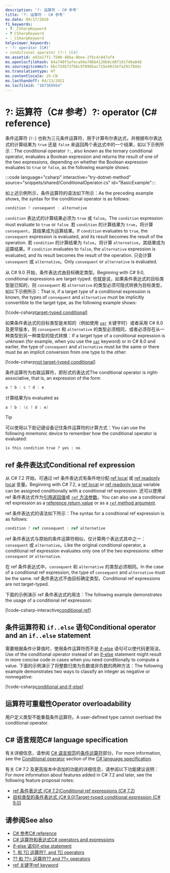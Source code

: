 ```yaml
---
description: '?: 运算符 - C# 参考'
title: '?: 运算符 - C# 参考'
ms.date: 09/17/2020
f1_keywords:
- ?:_CSharpKeyword
- ?_CSharpKeyword
- :_CSharpKeyword
helpviewer_keywords:
- '?: operator [C#]'
- conditional operator (?:) [C#]
ms.assetid: e83a17f1-7500-48ba-8bee-2fbc4c847af4
ms.openlocfilehash: 84a740f3afeca94a706b4120b8cd8f191f49a048
ms.sourcegitcommit: bbc724b72fb6c978905ac715e4033efa291f84dc
ms.translationtype: HT
ms.contentlocale: zh-CN
ms.lasthandoff: 04/13/2021
ms.locfileid: "107369564"
---
```

# <a name="-operator-c-reference"></a><span data-ttu-id="6c125-103">?: 运算符（C# 参考）</span><span class="sxs-lookup"><span data-stu-id="6c125-103">?: operator (C# reference)</span></span>

<span data-ttu-id="6c125-104">条件运算符 (`?:`) 也称为三元条件运算符，用于计算布尔表达式，并根据布尔表达式的计算结果为 `true` 还是 `false` 来返回两个表达式中的一个结果，如以下示例所示：</span><span class="sxs-lookup"><span data-stu-id="6c125-104">The conditional operator `?:`, also known as the ternary conditional operator, evaluates a Boolean expression and returns the result of one of the two expressions, depending on whether the Boolean expression evaluates to `true` or `false`, as the following example shows:</span></span>

:::code language="csharp" interactive="try-dotnet-method" source="snippets/shared/ConditionalOperator.cs" id="BasicExample":::

<span data-ttu-id="6c125-105">如上述示例所示，条件运算符的语法如下所示：</span><span class="sxs-lookup"><span data-stu-id="6c125-105">As the preceding example shows, the syntax for the conditional operator is as follows:</span></span>

```csharp
condition ? consequent : alternative
```

<span data-ttu-id="6c125-106">`condition` 表达式的计算结果必须为 `true` 或 `false`。</span><span class="sxs-lookup"><span data-stu-id="6c125-106">The `condition` expression must evaluate to `true` or `false`.</span></span> <span data-ttu-id="6c125-107">若 `condition` 的计算结果为 `true`，将计算 `consequent`，其结果成为运算结果。</span><span class="sxs-lookup"><span data-stu-id="6c125-107">If `condition` evaluates to `true`, the `consequent` expression is evaluated, and its result becomes the result of the operation.</span></span> <span data-ttu-id="6c125-108">若 `condition` 的计算结果为 `false`，将计算 `alternative`，其结果成为运算结果。</span><span class="sxs-lookup"><span data-stu-id="6c125-108">If `condition` evaluates to `false`, the `alternative` expression is evaluated, and its result becomes the result of the operation.</span></span> <span data-ttu-id="6c125-109">只会计算 `consequent` 或 `alternative`。</span><span class="sxs-lookup"><span data-stu-id="6c125-109">Only `consequent` or `alternative` is evaluated.</span></span>

<span data-ttu-id="6c125-110">从 C# 9.0 开始，条件表达式由目标确定类型。</span><span class="sxs-lookup"><span data-stu-id="6c125-110">Beginning with C# 9.0, conditional expressions are target-typed.</span></span> <span data-ttu-id="6c125-111">也就是说，如果条件表达式的目标类型是已知的，则 `consequent` 和 `alternative` 的类型必须可隐式转换为目标类型，如以下示例所示：</span><span class="sxs-lookup"><span data-stu-id="6c125-111">That is, if a target type of a conditional expression is known, the types of `consequent` and `alternative` must be implicitly convertible to the target type, as the following example shows:</span></span>

[!code-csharp[target-typed conditional](snippets/shared/ConditionalOperator.cs#TargetTyped)]

<span data-ttu-id="6c125-112">如果条件表达式的目标类型是未知的（例如使用 [`var`](../keywords/var.md) 关键字时）或者采用 C# 8.0 及更早版本，则 `consequent` 和 `alternative` 的类型必须相同，或者必须存在从一种类型到另一种类型的隐式转换：</span><span class="sxs-lookup"><span data-stu-id="6c125-112">If a target type of a conditional expression is unknown (for example, when you use the [`var`](../keywords/var.md) keyword) or in C# 8.0 and earlier, the type of `consequent` and `alternative` must be the same or there must be an implicit conversion from one type to the other:</span></span>

[!code-csharp[not target-typed conditional](snippets/shared/ConditionalOperator.cs#NotTargetTyped)]

<span data-ttu-id="6c125-113">条件运算符为右联运算符，即形式的表达式</span><span class="sxs-lookup"><span data-stu-id="6c125-113">The conditional operator is right-associative, that is, an expression of the form</span></span>

```csharp
a ? b : c ? d : e
```

<span data-ttu-id="6c125-114">计算结果为</span><span class="sxs-lookup"><span data-stu-id="6c125-114">is evaluated as</span></span>

```csharp
a ? b : (c ? d : e)
```

> [!TIP]
> <span data-ttu-id="6c125-115">可以使用以下助记键设备记住条件运算符的计算方式：</span><span class="sxs-lookup"><span data-stu-id="6c125-115">You can use the following mnemonic device to remember how the conditional operator is evaluated:</span></span>
>
> ```text
> is this condition true ? yes : no
> ```

## <a name="conditional-ref-expression"></a><span data-ttu-id="6c125-116">ref 条件表达式</span><span class="sxs-lookup"><span data-stu-id="6c125-116">Conditional ref expression</span></span>

<span data-ttu-id="6c125-117">从 C# 7.2 开始，可通过 ref 条件表达式有条件地分配 [ref local](../keywords/ref.md#ref-locals) 或 [ref readonly local](../keywords/ref.md#ref-readonly-locals) 变量。</span><span class="sxs-lookup"><span data-stu-id="6c125-117">Beginning with C# 7.2, a [ref local](../keywords/ref.md#ref-locals) or [ref readonly local](../keywords/ref.md#ref-readonly-locals) variable can be assigned conditionally with a conditional ref expression.</span></span> <span data-ttu-id="6c125-118">还可以使用 ref 条件表达式作为[引用返回值](../keywords/ref.md#reference-return-values)或 [`ref` 方法参数](../keywords/ref.md#passing-an-argument-by-reference)。</span><span class="sxs-lookup"><span data-stu-id="6c125-118">You can also use a conditional ref expression as a [reference return value](../keywords/ref.md#reference-return-values) or as a [`ref` method argument](../keywords/ref.md#passing-an-argument-by-reference).</span></span>

<span data-ttu-id="6c125-119">ref 条件表达式的语法如下所示：</span><span class="sxs-lookup"><span data-stu-id="6c125-119">The syntax for a conditional ref expression is as follows:</span></span>

```csharp
condition ? ref consequent : ref alternative
```

<span data-ttu-id="6c125-120">ref 条件表达式与原始的条件运算符相似，仅计算两个表达式其中之一：`consequent` 或 `alternative`。</span><span class="sxs-lookup"><span data-stu-id="6c125-120">Like the original conditional operator, a conditional ref expression evaluates only one of the two expressions: either `consequent` or `alternative`.</span></span>

<span data-ttu-id="6c125-121">在 ref 条件表达式中，`consequent` 和 `alternative` 的类型必须相同。</span><span class="sxs-lookup"><span data-stu-id="6c125-121">In the case of a conditional ref expression, the type of `consequent` and `alternative` must be the same.</span></span> <span data-ttu-id="6c125-122">ref 条件表达式不由目标确定类型。</span><span class="sxs-lookup"><span data-stu-id="6c125-122">Conditional ref expressions are not target-typed.</span></span>

<span data-ttu-id="6c125-123">下面的示例演示 ref 条件表达式的用法：</span><span class="sxs-lookup"><span data-stu-id="6c125-123">The following example demonstrates the usage of a conditional ref expression:</span></span>

[!code-csharp-interactive[conditional ref](snippets/shared/ConditionalOperator.cs#ConditionalRef)]

## <a name="conditional-operator-and-an-ifelse-statement"></a><span data-ttu-id="6c125-124">条件运算符和 `if..else` 语句</span><span class="sxs-lookup"><span data-stu-id="6c125-124">Conditional operator and an `if..else` statement</span></span>

<span data-ttu-id="6c125-125">需要根据条件计算值时，使用条件运算符而不是 [if-else](../keywords/if-else.md) 语句可以使代码更简洁。</span><span class="sxs-lookup"><span data-stu-id="6c125-125">Use of the conditional operator instead of an [if-else](../keywords/if-else.md) statement might result in more concise code in cases when you need conditionally to compute a value.</span></span> <span data-ttu-id="6c125-126">下面的示例演示了将整数归类为负数或非负数的两种方法：</span><span class="sxs-lookup"><span data-stu-id="6c125-126">The following example demonstrates two ways to classify an integer as negative or nonnegative:</span></span>

[!code-csharp[conditional and if-else](snippets/shared/ConditionalOperator.cs#CompareWithIf)]

## <a name="operator-overloadability"></a><span data-ttu-id="6c125-127">运算符可重载性</span><span class="sxs-lookup"><span data-stu-id="6c125-127">Operator overloadability</span></span>

<span data-ttu-id="6c125-128">用户定义类型不能重载条件运算符。</span><span class="sxs-lookup"><span data-stu-id="6c125-128">A user-defined type cannot overload the conditional operator.</span></span>

## <a name="c-language-specification"></a><span data-ttu-id="6c125-129">C# 语言规范</span><span class="sxs-lookup"><span data-stu-id="6c125-129">C# language specification</span></span>

<span data-ttu-id="6c125-130">有关详细信息，请参阅 [C# 语言规范](~/_csharplang/spec/introduction.md)的[条件运算符](~/_csharplang/spec/expressions.md#conditional-operator)部分。</span><span class="sxs-lookup"><span data-stu-id="6c125-130">For more information, see the [Conditional operator](~/_csharplang/spec/expressions.md#conditional-operator) section of the [C# language specification](~/_csharplang/spec/introduction.md).</span></span>

<span data-ttu-id="6c125-131">有关 C# 7.2 及更高版本中添加的功能的详细信息，请参阅以下功能建议说明：</span><span class="sxs-lookup"><span data-stu-id="6c125-131">For more information about features added in C# 7.2 and later, see the following feature proposal notes:</span></span>

- [<span data-ttu-id="6c125-132">ref 条件表达式 (C# 7.2)</span><span class="sxs-lookup"><span data-stu-id="6c125-132">Conditional ref expressions (C# 7.2)</span></span>](~/_csharplang/proposals/csharp-7.2/conditional-ref.md)
- [<span data-ttu-id="6c125-133">目标类型的条件表达式 (C# 9.0)</span><span class="sxs-lookup"><span data-stu-id="6c125-133">Target-typed conditional expression (C# 9.0)</span></span>](~/_csharplang/proposals/csharp-9.0/target-typed-conditional-expression.md)

## <a name="see-also"></a><span data-ttu-id="6c125-134">请参阅</span><span class="sxs-lookup"><span data-stu-id="6c125-134">See also</span></span>

- [<span data-ttu-id="6c125-135">C# 参考</span><span class="sxs-lookup"><span data-stu-id="6c125-135">C# reference</span></span>](../index.md)
- [<span data-ttu-id="6c125-136">C# 运算符和表达式</span><span class="sxs-lookup"><span data-stu-id="6c125-136">C# operators and expressions</span></span>](index.md)
- [<span data-ttu-id="6c125-137">if-else 语句</span><span class="sxs-lookup"><span data-stu-id="6c125-137">if-else statement</span></span>](../keywords/if-else.md)
- <span data-ttu-id="6c125-138">[?. 和 ?[] 运算符](member-access-operators.md#null-conditional-operators--and-)</span><span class="sxs-lookup"><span data-stu-id="6c125-138">[?. and ?[] operators](member-access-operators.md#null-conditional-operators--and-)</span></span>
- [<span data-ttu-id="6c125-139">?? 和 ??= 运算符</span><span class="sxs-lookup"><span data-stu-id="6c125-139">?? and ??= operators</span></span>](null-coalescing-operator.md)
- [<span data-ttu-id="6c125-140">ref 关键字</span><span class="sxs-lookup"><span data-stu-id="6c125-140">ref keyword</span></span>](../keywords/ref.md)
